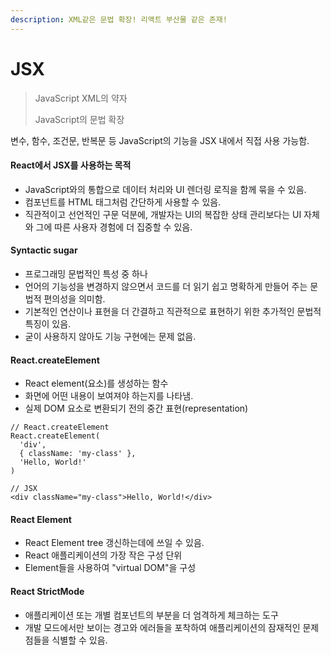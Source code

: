 ```yaml
---
description: XML같은 문법 확장! 리액트 부산물 같은 존재!
---
```


# JSX

> JavaScript XML의 약자
>
> JavaScript의 문법 확장

변수, 함수, 조건문, 반복문 등 JavaScript의 기능을 JSX 내에서 직접 사용 가능함.

#### React에서 JSX를 사용하는 목적

* JavaScript와의 통합으로 데이터 처리와 UI 렌더링 로직을 함께 묶을 수 있음.
* 컴포넌트를 HTML 태그처럼 간단하게 사용할 수 있음.
* 직관적이고 선언적인 구문 덕분에, 개발자는 UI의 복잡한 상태 관리보다는 UI 자체와 그에 따른 사용자 경험에 더 집중할 수 있음.

#### Syntactic sugar

* 프로그래밍 문법적인 특성 중 하나
* 언어의 기능성을 변경하지 않으면서 코드를 더 읽기 쉽고 명확하게 만들어 주는 문법적 편의성을 의미함.
* 기본적인 연산이나 표현을 더 간결하고 직관적으로 표현하기 위한 추가적인 문법적 특징이 있음.
* 굳이 사용하지 않아도 기능 구현에는 문제 없음.

#### React.createElement

* React element(요소)를 생성하는 함수
* 화면에 어떤 내용이 보여져야 하는지를 나타냄.
* 실제 DOM 요소로 변환되기 전의 중간 표현(representation)

```
// React.createElement
React.createElement(
  'div', 
  { className: 'my-class' }, 
  'Hello, World!'
)

// JSX
<div className="my-class">Hello, World!</div>
```

#### React Element&#x20;

* React Element tree 갱신하는데에 쓰일 수 있음.
* React 애플리케이션의 가장 작은 구성 단위
* Element들을 사용하여 "virtual DOM"을 구성

#### React StrictMode

* 애플리케이션 또는 개별 컴포넌트의 부분을 더 엄격하게 체크하는 도구
* 개발 모드에서만 보이는 경고와 에러들을 포착하여 애플리케이션의 잠재적인 문제점들을 식별할 수 있음.

